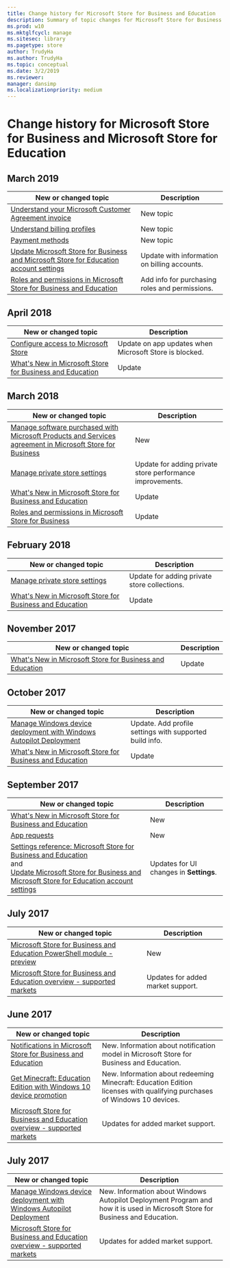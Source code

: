 ```yaml
---
title: Change history for Microsoft Store for Business and Education
description: Summary of topic changes for Microsoft Store for Business and Microsoft Store for Education.
ms.prod: w10
ms.mktglfcycl: manage
ms.sitesec: library
ms.pagetype: store
author: TrudyHa
ms.author: TrudyHa
ms.topic: conceptual
ms.date: 3/2/2019
ms.reviewer:
manager: dansimp
ms.localizationpriority: medium
---
```


# Change history for Microsoft Store for Business and Microsoft Store for Education

## March 2019

| New or changed topic | Description |
| --- | --- |
| [Understand your Microsoft Customer Agreement invoice](billing-understand-your-invoice-msfb.md) | New topic |
| [Understand billing profiles](billing-profile.md) | New topic |
| [Payment methods](payment-methods.md) | New topic |
| [Update Microsoft Store for Business and Microsoft Store for Education account settings](update-microsoft-store-for-business-account-settings.md) | Update with information on billing accounts. |
| [Roles and permissions in Microsoft Store for Business and Education](roles-and-permissions-microsoft-store-for-business.md) | Add info for purchasing roles and permissions. |

## April 2018

| New or changed topic | Description |
| --- | --- |
| [Configure access to Microsoft Store](https://docs.microsoft.com/windows/configuration/stop-employees-from-using-microsoft-store#a-href-idblock-store-group-policyablock-microsoft-store-using-group-policy) | Update on app updates when Microsoft Store is blocked. |
| [What's New in Microsoft Store for Business and Education](whats-new-microsoft-store-business-education.md) | Update |

## March 2018

| New or changed topic | Description |
| --- | --- |
| [Manage software purchased with Microsoft Products and Services agreement in Microsoft Store for Business](manage-mpsa-software-microsoft-store-for-business.md) | New |
| [Manage private store settings](manage-private-store-settings.md) | Update for adding private store performance improvements. |
| [What's New in Microsoft Store for Business and Education](whats-new-microsoft-store-business-education.md) | Update |
| [Roles and permissions in Microsoft Store for Business](roles-and-permissions-microsoft-store-for-business.md) | Update |

## February 2018

| New or changed topic | Description |
| --- | --- |
| [Manage private store settings](manage-private-store-settings.md) | Update for adding private store collections. |
| [What's New in Microsoft Store for Business and Education](whats-new-microsoft-store-business-education.md) | Update |

## November 2017

| New or changed topic | Description |
| --- | --- |
| [What's New in Microsoft Store for Business and Education](whats-new-microsoft-store-business-education.md) | Update |

## October 2017

| New or changed topic | Description |
| --- | --- |
| [Manage Windows device deployment with Windows Autopilot Deployment](add-profile-to-devices.md) | Update. Add profile settings with supported build info.  |
| [What's New in Microsoft Store for Business and Education](whats-new-microsoft-store-business-education.md) | Update |

## September 2017

| New or changed topic | Description |
| --- | --- |
| [What's New in Microsoft Store for Business and Education](whats-new-microsoft-store-business-education.md) | New |
| [App requests](https://docs.microsoft.com/microsoft-store/acquire-apps-microsoft-store-for-business#request-apps) | New |
| [Settings reference: Microsoft Store for Business and Education](manage-settings-microsoft-store-for-business.md) </br> and </br> [Update Microsoft Store for Business and Microsoft Store for Education account settings](update-microsoft-store-for-business-account-settings.md) | Updates for UI changes in **Settings**. |

## July 2017

| New or changed topic | Description |
| --- | --- |
| [Microsoft Store for Business and Education PowerShell module - preview](microsoft-store-for-business-education-powershell-module.md) | New |
| [Microsoft Store for Business and Education overview - supported markets](https://docs.microsoft.com/microsoft-store/windows-store-for-business-overview#supported-markets) | Updates for added market support. |

## June 2017

| New or changed topic | Description |
| -------------------- | ----------- |
| [Notifications in Microsoft Store for Business and Education](notifications-microsoft-store-business.md) | New. Information about notification model in Microsoft Store for Business and Education. |
| [Get Minecraft: Education Edition with Windows 10 device promotion](https://docs.microsoft.com/education/windows/get-minecraft-device-promotion) | New. Information about redeeming Minecraft: Education Edition licenses with qualifying purchases of Windows 10 devices.  |
| [Microsoft Store for Business and Education overview - supported markets](https://docs.microsoft.com/microsoft-store/windows-store-for-business-overview#supported-markets) | Updates for added market support. |

## July 2017

| New or changed topic | Description |
| -------------------- | ----------- |
| [Manage Windows device deployment with Windows Autopilot Deployment](add-profile-to-devices.md) | New. Information about Windows Autopilot Deployment Program and how it is used in Microsoft Store for Business and Education.  |
| [Microsoft Store for Business and Education overview - supported markets](https://docs.microsoft.com/microsoft-store/windows-store-for-business-overview#supported-markets) | Updates for added market support. |






